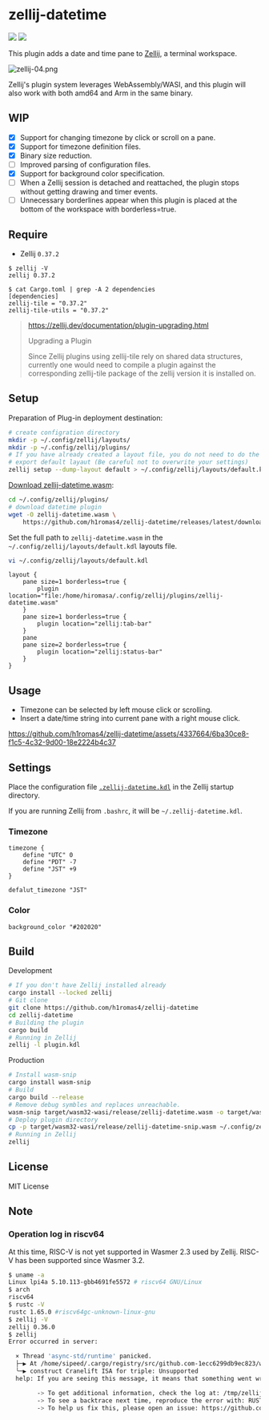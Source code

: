 # zellij-datetime

![](https://github.com/h1romas4/zellij-datetime/workflows/Release/badge.svg) ![](https://github.com/h1romas4/zellij-datetime/workflows/Build/badge.svg)

This plugin adds a date and time pane to [Zellij](https://zellij.dev/), a terminal workspace.

![zellij-04.png](https://raw.githubusercontent.com/h1romas4/zellij-datetime/main/docs/images/zellij-04.png)

Zellij's plugin system leverages WebAssembly/WASI, and this plugin will also work with both amd64 and Arm in the same binary.

## WIP

- [x] Support for changing timezone by click or scroll on a pane.
- [x] Support for timezone definition files.
- [x] Binary size reduction.
- [ ] Improved parsing of configuration files.
- [x] Support for background color specification.
- [ ] When a Zellij session is detached and reattached, the plugin stops without getting drawing and timer events.
- [ ] Unnecessary borderlines appear when this plugin is placed at the bottom of the workspace with borderless=true.

## Require

* Zellij `0.37.2`

```
$ zellij -V
zellij 0.37.2
```

```
$ cat Cargo.toml | grep -A 2 dependencies
[dependencies]
zellij-tile = "0.37.2"
zellij-tile-utils = "0.37.2"
```

> https://zellij.dev/documentation/plugin-upgrading.html
>
> Upgrading a Plugin
>
> Since Zellij plugins using zellij-tile rely on shared data structures, currently one would need to compile a plugin against the corresponding zellij-tile package of the zellij version it is installed on.

## Setup

Preparation of Plug-in deployment destination:

```bash
# create configration directory
mkdir -p ~/.config/zellij/layouts/
mkdir -p ~/.config/zellij/plugins/
# If you have already created a layout file, you do not need to do the following.
# export default layaut (Be careful not to overwrite your settings)
zellij setup --dump-layout default > ~/.config/zellij/layouts/default.kdl
```
[Download zellij-datetime.wasm](https://github.com/h1romas4/zellij-datetime/releases/latest/download/zellij-datetime.wasm):

```bash
cd ~/.config/zellij/plugins/
# download datetime plugin
wget -O zellij-datetime.wasm \
    https://github.com/h1romas4/zellij-datetime/releases/latest/download/zellij-datetime.wasm
```

Set the full path to `zellij-datetime.wasm` in the `~/.config/zellij/layouts/default.kdl` layouts file.

```bash
vi ~/.config/zellij/layouts/default.kdl
```

```kdl
layout {
    pane size=1 borderless=true {
        plugin location="file:/home/hiromasa/.config/zellij/plugins/zellij-datetime.wasm"
    }
    pane size=1 borderless=true {
        plugin location="zellij:tab-bar"
    }
    pane
    pane size=2 borderless=true {
        plugin location="zellij:status-bar"
    }
}
```

## Usage

- Timezone can be selected by left mouse click or scrolling.
- Insert a date/time string into current pane with a right mouse click.

https://github.com/h1romas4/zellij-datetime/assets/4337664/6ba30ce8-f1c5-4c32-9d00-18e2224b4c37

## Settings

Place the configuration file [`.zellij-datetime.kdl`](https://github.com/h1romas4/zellij-datetime/blob/main/.zellij-datetime.kdl) in the Zellij startup directory.

If you are running Zellij from `.bashrc`, it will be `~/.zellij-datetime.kdl`.

### Timezone

```
timezone {
    define "UTC" 0
    define "PDT" -7
    define "JST" +9
}

defalut_timezone "JST"
```

### Color

```
background_color "#202020"
```

## Build

Development

```bash
# If you don't have Zellij installed already
cargo install --locked zellij
# Git clone
git clone https://github.com/h1romas4/zellij-datetime
cd zellij-datetime
# Building the plugin
cargo build
# Running in Zellij
zellij -l plugin.kdl
```

Production

```bash
# Install wasm-snip
cargo install wasm-snip
# Build
cargo build --release
# Remove debug symbles and replaces unreachable.
wasm-snip target/wasm32-wasi/release/zellij-datetime.wasm -o target/wasm32-wasi/release/zellij-datetime-snip.wasm
# Deploy plugin directory
cp -p target/wasm32-wasi/release/zellij-datetime-snip.wasm ~/.config/zellij/plugins/zellij-datetime.wasm
# Running in Zellij
zellij
```

## License

MIT License

## Note

### Operation log in riscv64

At this time, RISC-V is not yet supported in Wasmer 2.3 used by Zellij. RISC-V has been supported since Wasmer 3.2.

```bash
$ uname -a
Linux lpi4a 5.10.113-gbb4691fe5572 # riscv64 GNU/Linux
$ arch
riscv64
$ rustc -V
rustc 1.65.0 #riscv64gc-unknown-linux-gnu
$ zellij -V
zellij 0.36.0
$ zellij
Error occurred in server:

  × Thread 'async-std/runtime' panicked.
  ├─▶ At /home/sipeed/.cargo/registry/src/github.com-1ecc6299db9ec823/wasmer-compiler-cranelift-2.3.0/src/config.rs:73:45
  ╰─▶ construct Cranelift ISA for triple: Unsupported
  help: If you are seeing this message, it means that something went wrong.

        -> To get additional information, check the log at: /tmp/zellij-1001/zellij-log/zellij.log
        -> To see a backtrace next time, reproduce the error with: RUST_BACKTRACE=1 zellij [...]
        -> To help us fix this, please open an issue: https://github.com/zellij-org/zellij/issues
```
